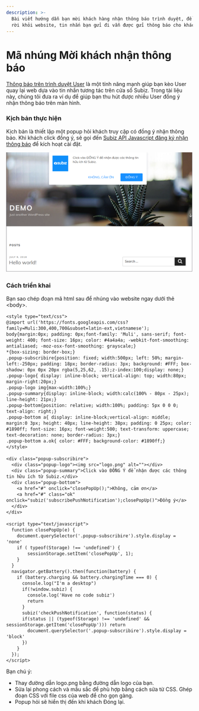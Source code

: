 ```yaml
---
description: >-
  Bài viết hướng dẫn bạn mời khách hàng nhận thông báo trình duyệt, để khi khách
  rời khỏi website, tin nhắn bạn gửi đi vẫn được gửi thông báo cho khách hàng.
---
```


# Mã nhúng Mời khách nhận thông báo

[Thông báo trên trình duyệt User](http://help.subiz.com/bat-dau-voi-subiz/thiet-lap-moi-truong-tuong-tac/tich-hop-subiz-len-website/thong-bao-tren-trinh-duyet-users) là một tính năng mạnh giúp bạn kèo User quay lại web dựa vào tin nhắn tương tác trên cửa sổ Subiz. Trong tài liệu này,  chúng tôi đưa ra ví dụ để giúp bạn thu hút được nhiều User đồng ý nhận thông báo trên màn hình.

### Kịch bản thực hiện  

Kịch bản là thiết lập một popup hỏi khách truy cập có đồng ý nhận thông báo. Khi khách click đồng ý,  sẽ gọi đến [Subiz API Javascript đăng ký nhận thông báo](http://help.subiz.com/su-dung-subiz-nang-cao/api-javascript-cua-subiz-widget#api-subscribe-push-notification) để kích hoạt cài đặt.

![M&#xE0;n h&#xEC;nh h&#x1ECF;i kh&#xE1;ch h&#xE0;ng &#x111;&#x1ED3;ng &#xFD; nh&#x1EAD;n th&#xF4;ng b&#xE1;o.](../../.gitbook/assets/screenshot-from-2018-12-25-16-50-08.png)

### Cách triển khai

Bạn sao chép đoạn mã html sau để nhúng vào website ngay dưới thẻ &lt;body&gt;. 

```markup
<style type="text/css">
@import url('https://fonts.googleapis.com/css?family=Muli:300,400,700&subset=latin-ext,vietnamese');
body{margin:0px; padding: 0px;font-family: 'Muli', sans-serif; font-weight: 400; font-size: 16px; color: #4a4a4a; -webkit-font-smoothing: antialiased; -moz-osx-font-smoothing: grayscale;}
*{box-sizing: border-box;}
.popup-subscribire{position: fixed; width:500px; left: 50%; margin-left:-250px; padding: 18px; border-radius: 3px; background: #FFF; box-shadow: 0px 0px 20px rgba(5,25,62, .15);z-index:100;display: none;}
.popup-logo{ display: inline-block; vertical-align: top; width:80px; margin-right:20px;}
.popup-logo img{max-width:100%;}
.popup-summary{display: inline-block; width:calc(100% - 80px - 25px); line-height: 21px;}
.popup-bottom{position: relative; width:100%; padding: 5px 0 0 0; text-align: right;}
.popup-bottom a{ display: inline-block;vertical-align: middle; margin:0 3px; height: 40px; line-height: 38px; padding: 0 25px; color: #1890ff; font-size: 16px; font-weight:500; text-transform: uppercase; text-decoration: none; border-radius: 3px;}
.popup-bottom a.ok{ color: #FFF; background-color: #1890ff;}
</style>

<div class="popup-subscribire">
  <div class="popup-logo"><img src="logo.png" alt=""></div>
  <div class="popup-summary">Click vào ĐỒNG Ý để nhận được các thông tin hữu ích từ Subiz.</div>
  <div class="popup-bottom">
    <a href="#" onclick="closePopUp();">Không, cảm ơn</a>
    <a href="#" class="ok" onclick="subiz('subscribePushNotification');closePopUp()">Đồng ý</a>
  </div>
</div>

<script type="text/javascript">
  function closePopUp(e) {
    document.querySelector('.popup-subscribire').style.display = 'none'
    if ( typeof(Storage) !== 'undefined') {
        sessionStorage.setItem('closePopUp', 1);
    }    
  }
  navigator.getBattery().then(function(battery) {
    if (battery.charging && battery.chargingTime === 0) {
      console.log("I'm a desktop")
      if(!window.subiz) {
        console.log('Have no code subiz')
        return
      }
      subiz('checkPushNotification', function(status) {
      if(status || (typeof(Storage) !== 'undefined' && sessionStorage.getItem('closePopUp'))) return
        document.querySelector('.popup-subscribire').style.display = 'block'
      })
    }
  });
</script>
```

Bạn chú ý: 

* Thay đường dẫn logo.png bằng đường dẫn logo của bạn.
* Sửa lại phong cách và mầu sắc để phù hợp bằng cách sửa từ CSS. Ghép đoạn CSS với file css của web để cho gọn gàng.
* Popup hỏi sẽ hiển thị đến khi khách Đóng lại. 


